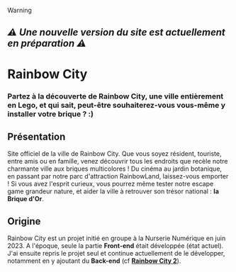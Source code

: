 > [!WARNING]
> ## ***:warning: Une nouvelle version du site est actuellement en préparation :warning:***

# Rainbow City

### Partez à la découverte de Rainbow City, **une ville entièrement en Lego**, et qui sait, peut-être souhaiterez-vous vous-même y installer votre brique ? :)

## Présentation
Site officiel de la ville de Rainbow City.
Que vous soyez résident, touriste, entre amis ou en famille, venez découvrir tous les endroits que recèle notre charmante ville aux briques multicolores !
Du cinéma au jardin botanique, en passant par notre parc d'attraction RainbowLand, laissez-vous emporter !
Si vous avez l'esprit curieux, vous pourrez même tester notre escape game grandeur nature, et aider la ville à retrouver son trésor national : **la Brique d'Or**.

## Origine
Rainbow City est un projet initié en groupe à la Nurserie Numérique en juin 2023.
A l'époque, seule la partie **Front-end** était développée (état actuel).
J'ai ensuite repris le projet seul et continue actuellement de le développer, notamment en y ajoutant du **Back-end** (cf **[Rainbow City 2](https://github.com/Morgan-B3/Rainbow-City2)**).
